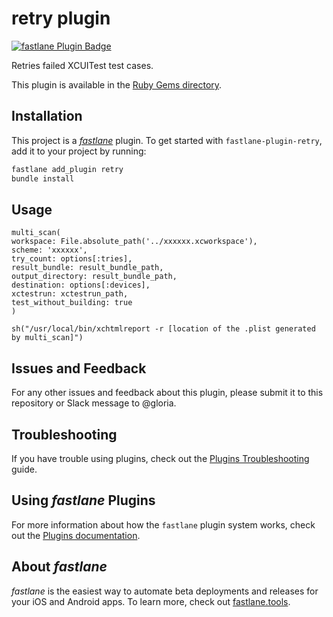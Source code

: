 # retry plugin

[![fastlane Plugin Badge](https://rawcdn.githack.com/fastlane/fastlane/master/fastlane/assets/plugin-badge.svg)](https://rubygems.org/gems/fastlane-plugin-retry)

Retries failed XCUITest test cases. 

This plugin is available in the [Ruby Gems directory](https://rubygems.org/gems/fastlane-plugin-retry).


## Installation

This project is a [_fastlane_](https://github.com/fastlane/fastlane) plugin. To get started with `fastlane-plugin-retry`, add it to your project by running:

```bash
fastlane add_plugin retry
bundle install
```


## Usage

```
multi_scan(
workspace: File.absolute_path('../xxxxxx.xcworkspace'),
scheme: 'xxxxxx',
try_count: options[:tries],
result_bundle: result_bundle_path,
output_directory: result_bundle_path,
destination: options[:devices],
xctestrun: xctestrun_path,
test_without_building: true
)

sh("/usr/local/bin/xchtmlreport -r [location of the .plist generated by multi_scan]")
```

## Issues and Feedback

For any other issues and feedback about this plugin, please submit it to this repository or Slack message to @gloria.

## Troubleshooting

If you have trouble using plugins, check out the [Plugins Troubleshooting](https://docs.fastlane.tools/plugins/plugins-troubleshooting/) guide.

## Using _fastlane_ Plugins

For more information about how the `fastlane` plugin system works, check out the [Plugins documentation](https://docs.fastlane.tools/plugins/create-plugin/).

## About _fastlane_

_fastlane_ is the easiest way to automate beta deployments and releases for your iOS and Android apps. To learn more, check out [fastlane.tools](https://fastlane.tools).

